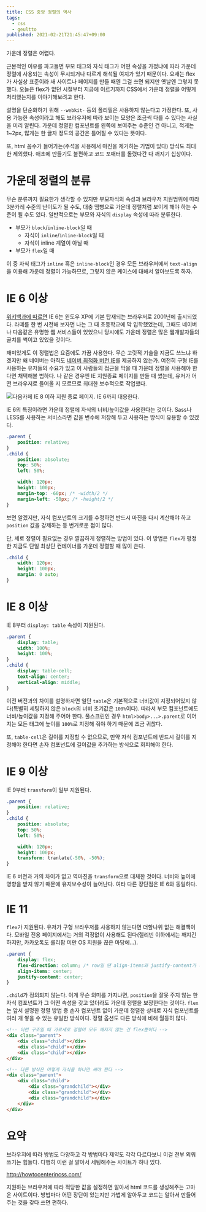 ```yaml
---
title: CSS 중앙 정렬의 역사
tags:
  - css
  - geultto
published: 2021-02-21T21:45:47+09:00
---
```


가운데 정렬은 어렵다.

근본적인 이유를 파고들면 부모 태그와 자식 태그가 어떤 속성을 가졌냐에 따라 가운데 정렬에 사용되는 속성이 무시되거나 다르게 해석될 여지가 있기 때문이다. 요새는 flex가 사실상 표준이라 새 사이트나 페이지를 만들 때엔 그걸 쓰면 되지만 옛날엔 그렇지 못했다. 오늘은 flex가 없던 시절부터 지금에 이르기까지 CSS에서 가운데 정렬을 어떻게 처리했는지를 이야기해보려고 한다.

설명을 단순화하기 위해  `--webkit-` 등의 폴리필은 사용하지 않는다고 가정한다. 또, 사용 가능한 속성이라고 해도 브라우저에 따라 보이는 모양은 조금씩 다를 수 있다는 사실을 미리 알린다. 가운데 정렬한 컴포넌트를 왼쪽에 보여주는 수준인 건 아니고, 적게는 1~2px, 많게는 한 글자 정도의 공간은 틀어질 수 있다는 뜻이다.

또, html 꼼수가 들어가는(주석을 사용해서 마진을 제거하는 기법이 있다) 방식도 최대한 제외했다. 애초에 만들기도 불편하고 코드 포매터를 돌렸다간 다 깨지기 십상이다.

# 가운데 정렬의 분류

무슨 분류까지 필요한가 생각할 수 있지만 부모자식의 속성과 브라우저 지원범위에 따라 3분카레 수준의 난이도가 될 수도, 대충 땜빵으로 가운데 정렬처럼 보이게 해야 하는 수준이 될 수도 있다. 일반적으로는 부모와 자식의 `display` 속성에 따라 분류한다.

- 부모가 `block`/`inline-block`일 때
	- 자식이 `inline`/`inline-block`일 때
	- 자식이 inline 계열이 아닐 때
- 부모가 `flex`일 때

이 중 자식 태그가 `inline` 혹은 `inline-block`인 경우 모든 브라우저에서 `text-align`을 이용해 가운데 정렬이 가능하므로, 그렇지 않은 케이스에 대해서 알아보도록 하자.

# IE 6 이상

[위키백과에 따르면](https://ko.wikipedia.org/wiki/%EC%9D%B8%ED%84%B0%EB%84%B7_%EC%9D%B5%EC%8A%A4%ED%94%8C%EB%A1%9C%EB%9F%AC_6) IE 6는 윈도우 XP에 기본 탑재되는 브라우저로 2001년에 출시되었다. 라떼를 한 번 시전해 보자면 나는 그 때 초등학교에 막 입학했었는데, 그때도 네이버나 다음같은 유명한 웹 서비스들이 있었으니 당시에도 가운데 정렬은 많은 웹개발자들의 골치를 썩이고 있었을 것이다.

재미있게도 이 정렬법은 요즘에도 가끔 사용한다. 무슨 고릿적 기술을 지금도 쓰느냐 하겠지만 왜 네이버는 아직도 [네이버 최적화 버전 IE](https://tools.naver.com/service/internet-explorer/index.nhn)를 제공하지 않는가. 여전히 구형 IE를 사용하는 유저들의 수요가 있고 이 사람들의 접근을 막을 때 가운데 정렬을 사용해야 한다면 채택해볼 법하다. 나 같은 경우엔 IE 지원종료 페이지를 만들 때 썼는데, 유저가 어떤 브라우저로 들어올 지 모르므로 최대한 보수적으로 작업했다.

![다음카페 IE 8 이하 지원 종료 페이지. IE 6까지 대응한다.](./assets/ie-support.png)

IE 6의 특징이라면 가운데 정렬에 자식의 너비/높이값을 사용한다는 것이다. Sass나 LESS를 사용하는 서비스라면 값을 변수에 저장해 두고 사용하는 방식이 유용할 수 있겠다.

```css
.parent {
	position: relative;
}
.child {
	position: absolute;
	top: 50%;
	left: 50%;

	width: 120px;
	height: 100px;
	margin-top: -60px; /* -width/2 */
	margin-left: -50px; /* -height/2 */
}
```

보면 알겠지만, 자식 컴포넌트의 크기를 수정하면 반드시 마진을 다시 계산해야 하고 `position` 값을 강제하는 등 번거로운 점이 많다.

단, 세로 정렬이 필요없는 경우 깔끔하게 정렬하는 방법이 있다. 이 방법은 `flex`가 평정한 지금도 단일 최상단 컨테이너를 가운데 정렬할 때 많이 쓴다.

```css
.child {
	width: 120px;
	height: 100px;
	margin: 0 auto;
}
```

# IE 8 이상

IE 8부터 `display: table` 속성이 지원된다.

```css
.parent {
	display: table;
	width: 100%;
	height: 100%;
}
.child {
	display: table-cell;
	text-align: center;
	vertical-align: middle;
}
```

이전 버전과의 차이를 설명하자면 일단 `table`은 기본적으로 너비값이 지정되어있지 않다(특별히 세팅하지 않은 `block`의 너비 초기값은 `100%`이다). 따라서 부모 컴포넌트에도 너비/높이값을 지정해 주어야 한다. 풀스크린인 경우 `html>body>...>.parent`로 이어지는 모든 태그에 높이를 `100%`로 지정해 줘야 하기 때문에 조금 귀찮다.

또, `table-cell`은 길이를 지정할 수 없으므로, 만약 자식 컴포넌트에 반드시 길이를 지정해야 한다면 손자 컴포넌트에 길이값을 추가하는 방식으로 회피해야 한다.

# IE 9 이상

IE 9부터 `transform`이 일부 지원된다.

```css
.parent {
	position: relative;
}
.child {
	position: absolute;
	top: 50%;
	left: 50%;

	width: 120px;
	height: 100px;
	transform: tranlate(-50%, -50%);
}
```

IE 6 버전과 거의 차이가 없고 역마진을 `transform`으로 대체한 것이다. 너비와 높이에 영향을 받지 않기 때문에 유지보수성이 늘어난다. 여타 다른 장단점은 IE 6와 동일하다.

# IE 11

`flex`가 지원된다. 유저가 구형 브라우저를 사용하지 않는다면 더할나위 없는 해결책이다. 모바일 전용 페이지에서는 거의 걱정없이 사용해도 된다(젤리빈 이하에서는 깨지긴 하지만, 카카오톡도 롤리팝 미만 OS 지원을 끊은 마당에...).

```css
.parent {
	display: flex;
	flex-direction: column; /* row일 땐 align-items와 justify-content가 바뀜 */
	align-items: center;
	justify-content: center;
}
```

`.child`가 정의되지 않는다. 이게 무슨 의미를 가지냐면, `position`을 잘못 주지 않는 한 자식 컴포넌트가 그 어떤 속성을 갖고 있더라도 가운데 정렬을 보장한다는 것이다. `flex`는 앞서 설명한 정렬 방법 중 손자 컴포넌트 없이 가운데 정렬한 상태로 자식 컴포넌트를 여러 개 쌓을 수 있는 유일한 방식이다. 정렬 옵션도 다른 방식에 비해 월등히 많다.

```html
<!-- 이런 구조일 때 가로세로 정렬이 모두 깨지지 않는 건 flex뿐이다 -->
<div class="parent">
	<div class="child"></div>
	<div class="child"></div>
	<div class="child"></div>
</div>

<!-- 다른 방식은 이렇게 자식을 하나만 써야 한다 -->
<div class="parent">
	<div class="child">
		<div class="grandchild"></div>
		<div class="grandchild"></div>
		<div class="grandchild"></div>
	</div>
</div>
```

# 요약

브라우저에 따라 방법도 다양하고 각 방법마다 제약도 각각 다르다보니 이걸 전부 외워 쓰기는 힘들다. 다행히 이런 걸 알아서 세팅해주는 사이트가 하나 있다.

<http://howtocenterincss.com/>

지원하는 브라우저에 따라 적당한 값을 설정하면 알아서 html 코드를 생성해주는 고마운 사이트이다. 방법마다 어떤 장단이 있는지만 가볍게 알아두고 코드는 알아서 만들어 주는 것을 갖다 쓰면 편하다.
